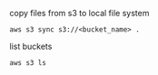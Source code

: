 copy files from s3 to local file system

```
aws s3 sync s3://<bucket_name> .
```

list buckets

```
aws s3 ls
```
